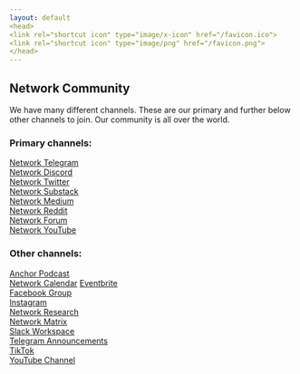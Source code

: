 ```yaml
---
layout: default
<head>
<link rel="shortcut icon" type="image/x-icon" href="/favicon.ico">
<link rel="shortcut icon" type="image/png" href="/favicon.png">
</head>
---
```

## Network Community
We have many different channels. These are our primary and further below other channels to join. Our community is all over the world.

### Primary channels:
<a href="https://t.me/networkfund" target="_blank">Network Telegram</a>
<br>
<a href="https://discord.gg/sCtK6YK" target="_blank">Network Discord</a>
<br>
<a href="https://twitter.com/networkfund" target="_blank">Network Twitter</a>
<br>
<a href="https://network.substack.com" target="_blank">Network Substack</a>
<br>
<a href="https://network.medium.com" target="_blank">Network Medium</a>
<br>
<a href="https://reddit.com/r/networkfund" target="_blank">Network Reddit</a>
<br>
<a href="https://forum.network.fund" target="_blank">Network Forum</a>
<br>
<a href="https://www.youtube.com/@networkfund" target="_blank">Network YouTube</a>
<br>

### Other channels:
<a href="https://anchor.fm/networkfund" target="_blank">Anchor Podcast</a>
<br>
<a href="https://calendar.google.com/calendar/u/0?cid=dG9kcTBvdGt2YzF1MXM5dG9kOTIxN3FzdWNAZ3JvdXAuY2FsZW5kYXIuZ29vZ2xlLmNvbQ" target="_blank">Network Calendar</a>
<a href="https://networkfund.eventbrite.com" target="_blank">Eventbrite</a>
<br>
<a href="https://facebook.com/groups/networkfund" target="_blank">Facebook Group</a>
<br>
<a href="https://instagram.com/networkfund" target="_blank">Instagram</a>
<br>
<a href="https://network.com.de" target="_blank">Network Research</a>
<br>
<a href="https://matrix.to/#/!XNSlHnqIwCumTmcAhm:matrix.org" target="_blank">Network Matrix</a>
<br>
<a href="https://networkfund.slack.com" target="_blank">Slack Workspace</a>
<br>
<a href="https://t.me/networkfoundation" target="_blank">Telegram Announcements</a>
<br>
<a href="https://tiktok.com/networkfund" target="_blank">TikTok</a>
<br>
<a href="https://www.youtube.com/channel/@networkfund" target="_blank">YouTube Channel</a>






